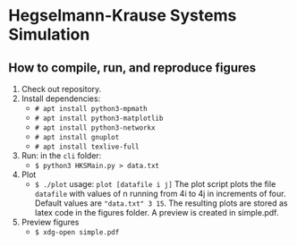 
# Hegselmann-Krause Systems Simulation

## How to compile, run, and reproduce figures

 1. Check out repository.
 2. Install dependencies:
    - `# apt install python3-mpmath`
    - `# apt install python3-matplotlib`
    - `# apt install python3-networkx`
    - `# apt install gnuplot`
    - `# apt install texlive-full`
 3. Run:
	in the `cli` folder:
    - `$ python3 HKSMain.py > data.txt`
 4. Plot
    - `$ ./plot`
    usage: `plot [datafile i j]`
    The plot script plots the file `datafile` with values of n running from 4i to 4j in increments of four. Default values are `"data.txt" 3 15`. The resulting plots are stored as latex code in the figures folder. A preview is created in simple.pdf.
5. Preview figures
    - `$ xdg-open simple.pdf`


